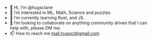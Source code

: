 - 👋 Hi, I’m @hugsclane
- 👀 I’m interested in ML, Math, Science and puzzles
- 🌱 I’m currently learning Rust, and JS. 
- 💞️ I’m looking to collaborate on anything community driven that I can help with, please DM me.
- 📫 How to reach me mail.hugocl@gmail.com

<!---
hugsclane/hugsclane is a ✨ special ✨ repository because its `README.md` (this file) appears on your GitHub profile.
You can click the Preview link to take a look at your changes.
--->
